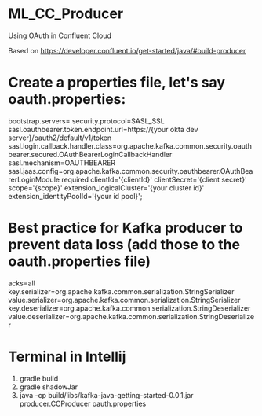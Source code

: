 # ML_CC_Producer
Using OAuth in Confluent Cloud

Based on https://developer.confluent.io/get-started/java/#build-producer 

# Create a properties file, let's say oauth.properties:

bootstrap.servers=<CC cloud url for instance>
security.protocol=SASL_SSL
sasl.oauthbearer.token.endpoint.url=https://{your okta dev server}/oauth2/default/v1/token
sasl.login.callback.handler.class=org.apache.kafka.common.security.oauthbearer.secured.OAuthBearerLoginCallbackHandler
sasl.mechanism=OAUTHBEARER
sasl.jaas.config=org.apache.kafka.common.security.oauthbearer.OAuthBearerLoginModule required clientId='{clientId}' clientSecret='{client secret}' scope='{scope}' extension_logicalCluster='{your cluster id}' extension_identityPoolId='{your id pool}';

# Best practice for Kafka producer to prevent data loss (add those to the oauth.properties file)
acks=all
key.serializer=org.apache.kafka.common.serialization.StringSerializer
value.serializer=org.apache.kafka.common.serialization.StringSerializer
key.deserializer=org.apache.kafka.common.serialization.StringDeserializer
value.deserializer=org.apache.kafka.common.serialization.StringDeserializer

# Terminal in Intellij
1. gradle build
2. gradle shadowJar 
3. java -cp build/libs/kafka-java-getting-started-0.0.1.jar producer.CCProducer oauth.properties      